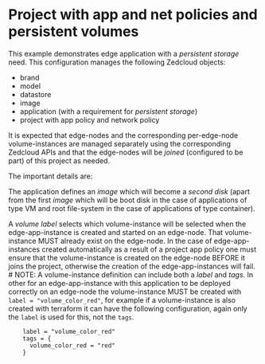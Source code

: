 # Project with app and net policies and persistent volumes

This example demonstrates edge application with a *persistent storage* need.
This configuration manages the following Zedcloud objects:
  - brand
  - model
  - datastore
  - image
  - application (with a requirement for *persistent storage*)
  - project with app policy and network policy

It is expected that edge-nodes and the corresponding per-edge-node volume-instances
are managed separately using the corresponding Zedcloud APIs and that the edge-nodes
will be *joined* (configured to be part) of this project as needed.

The important details are:

The application defines an *image* which will become a *second disk* (apart
from the first *image* which will be boot disk in the case of applications of
type VM and root file-system in the case of applications of type container).

A *volume label* selects which volume-instance will be selected when the
edge-app-instance is created and started on an edge-node. That volume-instance
MUST already exist on the edge-node. In the case of edge-app-instances created
automatically as a result of a project app policy one must ensure that the
volume-instance is created on the edge-node BEFORE it joins the project,
otherwise the creation of the edge-app-instances will fail.
      #
NOTE: A volume-instance definition can include both a *label* and *tags*. In
other for an edge-app-instance with this application to be deployed correctly
on an edge-node the volume-instance MUST be created with `label = "volume_color_red"`,
for example if a volume-instance is also created with terraform it can have the
following configuration, again only the `label` is used for this, not the `tags`.

```
    label = "volume_color_red"
    tags = {
      volume_color_red = "red"
    }
```
